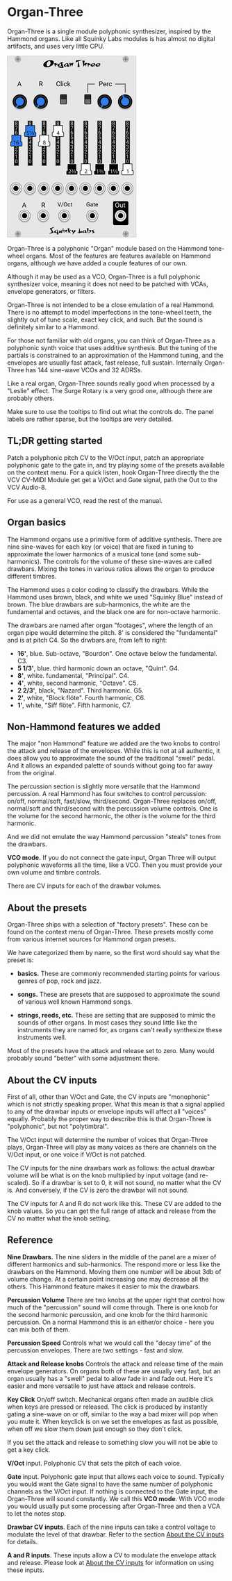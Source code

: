 # Organ-Three

Organ-Three is a single module polyphonic synthesizer, inspired by the Hammond organs. Like all Squinky Labs modules is has almost no digital artifacts, and uses very little CPU.

![Organ Three Panel](./organ-three.png)

Organ-Three is a polyphonic "Organ" module based on the Hammond tone-wheel organs. Most of the features are features available on Hammond organs, although we have added a couple features of our own.

Although it may be used as a VCO, Organ-Three is a full polyphonic synthesizer voice, meaning it does not need to be patched with VCAs, envelope generators, or filters.

Organ-Three is not intended to be a close emulation of a real Hammond. There is no attempt to model imperfections in the tone-wheel teeth, the slightly out of tune scale, exact key click, and such. But the sound is definitely similar to a Hammond.

For those not familiar with old organs, you can think of Organ-Three as a polyphonic synth voice that uses additive synthesis. But the tuning of the partials is constrained to an approximation of the Hammond tuning, and the envelopes are usually fast attack, fast release, full sustain. Internally Organ-Three has 144 sine-wave VCOs and 32 ADRSs.

Like a real organ, Organ-Three sounds really good when processed by a "Leslie" effect. The Surge Rotary is a very good one, although there are probably others.

Make sure to use the tooltips to find out what the controls do. The panel labels are rather sparse, but the tooltips are very detailed.

## TL;DR getting started

Patch a polyphonic pitch CV to the V/Oct input, patch an appropriate polyphonic gate to the gate in, and try playing some of the presets available on the context menu. For a quick listen, hook Organ-Three directly the the VCV CV-MIDI Module get get a V/Oct and Gate signal, path the Out to the VCV Audio-8.

For use as a general VCO, read the rest of the manual.

## Organ basics

The Hammond organs use a primitive form of additive synthesis. There are nine sine-waves for each key (or voice) that are fixed in tuning to approximate the lower harmonics of a musical tone (and some sub-harmonics). The controls for the volume of these sine-waves are called drawbars. Mixing the tones in various ratios allows the organ to produce different timbres.

The Hammond uses a color coding to classify the drawbars. While the Hammond uses brown, black, and white we used "Squinky Blue" instead of brown. The blue drawbars are sub-harmonics, the white are the fundamental and octaves, and the black one are for non-octave harmonic.

 The drawbars are named after organ "footages", where the length of an organ pipe would determine the pitch. 8' is considered the "fundamental" and is at pitch C4. So the drwbars are, from left to right:

* **16'**, blue. Sub-octave, "Bourdon". One octave below the fundamental. C3.
* **5 1/3'**, blue. third harmonic down an octave, "Quint". G4.
* **8'**, white. fundamental, "Principal". C4.
* **4'**, white, second harmonic, "Octave". C5.
* **2 2/3'**, black, "Nazard". Third harmonic. G5.
* **2'**, white, "Block flöte". Fourth harmonic, C6.
* **1'**, white, "Siff flöte". Fifth harmonic, C7.

## Non-Hammond features we added

The major "non Hammond" feature we added are the two knobs to control the attack and release of the envelopes. While this is not at all authentic, it does allow you to approximate the sound of the traditional "swell" pedal. And it allows an expanded palette of sounds without going too far away from the original.

The percussion section is slightly more versatile that the Hammond percussion. A real Hammond has four switches to control percussion: on/off, normal/soft, fast/slow, third/second. Organ-Three replaces on/off, normal/soft and third/second with the percussion volume controls. One is the volume for the second harmonic, the other is the volume for the third harmonic.

And we did not emulate the way Hammond percussion "steals" tones from the drawbars.

**VCO mode.** If you do not connect the gate input, Organ Three will output polyphonic waveforms all the time, like a VCO. Then you must provide your own volume and timbre controls.

There are CV inputs for each of the drawbar volumes.

## About the presets

Organ-Three ships with a selection of "factory presets". These can be found on the context menu of Organ-Three. These presets mostly come from various internet sources for Hammond organ presets.

We have categorized them by name, so the first word should say what the preset is:

* **basics.** These are commonly recommended starting points for various genres of pop, rock and jazz.

* **songs.** These are presets that are supposed to approximate the sound of various well known Hammond songs.

* **strings, reeds, etc.** These are setting that are supposed to mimic the sounds of other organs. In most cases they sound little like the instruments they are named for, as organs can't really synthesize these instruments well.

Most of the presets have the attack and release set to zero. Many would probably sound "better" with some adjustment there.

## About the CV inputs

First of all, other than V/Oct and Gate, the CV inputs are "monophonic" which is not strictly speaking proper. What this mean is that a signal applied to any of the drawbar inputs or envelope inputs will affect all "voices" equally. Probably the proper way to describe this is that Organ-Three is "polyphonic", but not "polytimbral".

The V/Oct input will determine the number of voices that Organ-Three plays, Organ-Three will play as many voices as there are channels on the V/Oct input, or one voice if V/Oct is not patched.

The CV inputs for the nine drawbars work as follows: the actual drawbar volume will be what is on the knob multiplied by input voltage (and re-scaled). So if a drawbar is set to 0, it will not sound, no matter what the CV is. And conversely, if the CV is zero the drawbar will not sound.

The CV inputs for A and R do not work like this. These CV are added to the knob values. So you can get the full range of attack and release from the CV no matter what the knob setting.

## Reference

**Nine Drawbars.** The nine sliders in the middle of the panel are a mixer of different harmonics and sub-harmonics. The respond more or less like the drawbars on the Hammond. Moving them one number will be about 3db of volume change. At a certain point increasing one may decrease all the others. This Hammond feature makes it easier to mix the drawbars.

**Percussion Volume** There are two knobs at the upper right that control how much of the "percussion" sound will come through. There is one knob for the second harmonic percussion, and one knob for the third harmonic percussion. On a normal Hammond this is an either/or choice - here you can mix both of them.

**Percussion Speed** Controls what we would call the "decay time" of the percussion envelopes. There are two settings - fast and slow.

**Attack and Release knobs** Controls the attack and release time of the main envelope generators. On organs both of these are usually very fast, but an organ usually has a "swell" pedal to allow fade in and fade out. Here it's easier and more versatile to just have attack and release controls.

**Key Click** On/off switch. Mechanical organs often made an audible click when keys are pressed or released. The click is produced by instantly gating a sine-wave on or off, similar to the way a bad mixer will pop when you mute it. When keyclick is on we set the envelopes as fast as possible, when off we slow them down just enough so they don't click.

If you set the attack and release to something slow you will not be able to get a key click.

**V/Oct** input. Polyphonic CV that sets the pitch of each voice.

**Gate** input. Polyphonic gate input that allows each voice to sound. Typically you would want the Gate signal to have the same number of polyphonic channels as the V/Oct input. If nothing is connected to the Gate input, the Organ-Three will sound constantly. We call this **VCO mode**. With VCO mode you would usually put some processing after Organ-Three and then a VCA to let the notes stop.

**Drawbar CV inputs**. Each of the nine inputs can take a control voltage to modulate the level of that drawbar. Refer to the section [About the CV inputs](#About-the-CV-inputs) for details.

**A and R inputs**. These inputs allow a CV to modulate the envelope attack and release. Please look at [About the CV inputs](#About-the-CV-inputs) for information on using these inputs.
